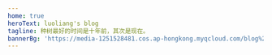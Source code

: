 ```yaml
---
home: true
heroText: luoliang's blog
tagline: 种树最好的时间是十年前，其次是现在。
bannerBg: 'https://media-1251528481.cos.ap-hongkong.myqcloud.com/blog%2Fbg.webp'
---
```

